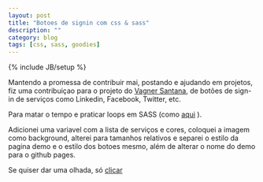 ```yaml
---
layout: post
title: "Botoes de signin com css & sass"
description: ""
category: blog 
tags: [css, sass, goodies]
---
```

{% include JB/setup %}

Mantendo a promessa de contribuir mai, postando e ajudando em projetos, fiz uma contribuiçao para o projeto do [Vagner Santana](https://www.facebook.com/vagnervjs), de botões de sign-in de serviços como Linkedin, Facebook, Twitter, etc.

Para matar o tempo e praticar loops em SASS (como [aqui](/blog/2013/08/15/flatui-colors-com-sass-gerando-esquemas-de-cores-com-mixins/) ).

Adicionei uma variavel com a lista de serviços e cores, coloquei a imagem como background, alterei para tamanhos relativos e separei o estilo da pagina demo e o estilo dos botoes mesmo, além de alterar o nome do demo para o github pages.

Se quiser dar uma olhada, só [clicar](/social-signin-btns)
